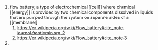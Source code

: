 1. flow battery; a type of electrochemical [[cell]] where chemical [[energy]] is provided by two chemical components dissolved in liquids that are pumped through the system on separate sides of a [[membrane]]
	1. https://en.wikipedia.org/wiki/Flow_battery#cite_note-journal.frontiersin.org-2
	2. https://en.wikipedia.org/wiki/Flow_battery#cite_note-3
2. 